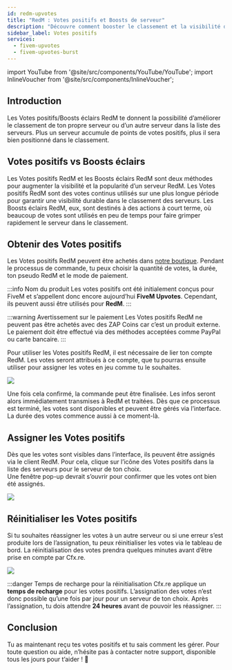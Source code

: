 ```yaml
---
id: redm-upvotes
title: "RedM : Votes positifs et Boosts de serveur"
description: "Découvre comment booster le classement et la visibilité de ton serveur RedM avec des votes positifs et des boosts éclairs → En savoir plus maintenant"
sidebar_label: Votes positifs
services:
  - fivem-upvotes
  - fivem-upvotes-burst
---
```


import YouTube from '@site/src/components/YouTube/YouTube';
import InlineVoucher from '@site/src/components/InlineVoucher';

## Introduction

Les Votes positifs/Boosts éclairs RedM te donnent la possibilité d’améliorer le classement de ton propre serveur ou d’un autre serveur dans la liste des serveurs. Plus un serveur accumule de points de votes positifs, plus il sera bien positionné dans le classement.

<YouTube videoId="H-bdMJTQkSM" imageSrc="https://screensaver01.zap-hosting.com/index.php/s/3NafFXm8AdQoyWM/preview" title="Obtiens des Votes RedM RAPIDEMENT !" description="Tu comprends mieux en voyant les choses en action ? On a ce qu’il te faut ! Plonge dans notre vidéo qui t’explique tout. Que tu sois pressé ou que tu préfères apprendre de manière super engageante !" />



## Votes positifs vs Boosts éclairs

Les Votes positifs RedM et les Boosts éclairs RedM sont deux méthodes pour augmenter la visibilité et la popularité d’un serveur RedM. Les Votes positifs RedM sont des votes continus utilisés sur une plus longue période pour garantir une visibilité durable dans le classement des serveurs. Les Boosts éclairs RedM, eux, sont destinés à des actions à court terme, où beaucoup de votes sont utilisés en peu de temps pour faire grimper rapidement le serveur dans le classement.



## Obtenir des Votes positifs

Les Votes positifs RedM peuvent être achetés dans [notre boutique](https://zap-hosting.com/en/shop/product/fivem-upvotes/). Pendant le processus de commande, tu peux choisir la quantité de votes, la durée, ton pseudo RedM et le mode de paiement.

:::info Nom du produit
Les votes positifs ont été initialement conçus pour FiveM et s’appellent donc encore aujourd’hui **FiveM Upvotes**. Cependant, ils peuvent aussi être utilisés pour **RedM**.
:::

:::warning Avertissement sur le paiement
Les Votes positifs RedM ne peuvent pas être achetés avec des ZAP Coins car c’est un produit externe. Le paiement doit être effectué via des méthodes acceptées comme PayPal ou carte bancaire.
:::

Pour utiliser les Votes positifs RedM, il est nécessaire de lier ton compte RedM. Les votes seront attribués à ce compte, que tu pourras ensuite utiliser pour assigner les votes en jeu comme tu le souhaites.

![](https://screensaver01.zap-hosting.com/index.php/s/2fT6CyCfzo4wEe5/download)


Une fois cela confirmé, la commande peut être finalisée. Les infos seront alors immédiatement transmises à RedM et traitées. Dès que ce processus est terminé, les votes sont disponibles et peuvent être gérés via l’interface. La durée des votes commence aussi à ce moment-là.



## Assigner les Votes positifs

Dès que les votes sont visibles dans l’interface, ils peuvent être assignés via le client RedM. Pour cela, clique sur l’icône des Votes positifs dans la liste des serveurs pour le serveur de ton choix.  
Une fenêtre pop-up devrait s’ouvrir pour confirmer que les votes ont bien été assignés.

![](https://screensaver01.zap-hosting.com/index.php/s/zD7b9awkCDW7bcx/download)



## Réinitialiser les Votes positifs

Si tu souhaites réassigner les votes à un autre serveur ou si une erreur s’est produite lors de l’assignation, tu peux réinitialiser les votes via le tableau de bord. La réinitialisation des votes prendra quelques minutes avant d’être prise en compte par Cfx.re.

![](https://screensaver01.zap-hosting.com/index.php/s/LjcYptAkZ6dfH8Y/preview)

:::danger Temps de recharge pour la réinitialisation
Cfx.re applique un **temps de recharge** pour les votes positifs. L’assignation des votes n’est donc possible qu’une fois par jour pour un serveur de ton choix. Après l’assignation, tu dois attendre **24 heures** avant de pouvoir les réassigner.
:::




## Conclusion

Tu as maintenant reçu tes votes positifs et tu sais comment les gérer. Pour toute question ou aide, n’hésite pas à contacter notre support, disponible tous les jours pour t’aider ! 🙂

<InlineVoucher />